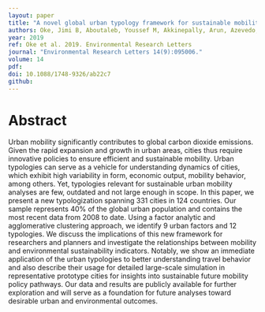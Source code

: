 ```yaml
---
layout: paper
title: "A novel global urban typology framework for sustainable mobility futures"
authors: Oke, Jimi B, Aboutaleb, Youssef M, Akkinepally, Arun, Azevedo, Carlos Lima, Han, Yafei, Zegras, P Christopher, Ferreira, Joseph, Ben-Akiva, Moshe E
year: 2019
ref: Oke et al. 2019. Environmental Research Letters
journal: "Environmental Research Letters 14(9):095006."
volume: 14
pdf:
doi: 10.1088/1748-9326/ab22c7
github:
---
```

# Abstract
Urban mobility significantly contributes to global carbon dioxide emissions. Given the rapid expansion and growth in urban areas, cities thus require innovative policies to ensure efficient and sustainable mobility. Urban typologies can serve as a vehicle for understanding dynamics of cities, which exhibit high variability in form, economic output, mobility behavior, among others. Yet, typologies relevant for sustainable urban mobility analyses are few, outdated and not large enough in scope. In this paper, we present a new typologization spanning 331 cities in 124 countries. Our sample represents 40% of the global urban population and contains the most recent data from 2008 to date. Using a factor analytic and agglomerative clustering approach, we identify 9 urban factors and 12 typologies. We discuss the implications of this new framework for researchers and planners and investigate the relationships between mobility and environmental sustainability indicators. Notably, we show an immediate application of the urban typologies to better understanding travel behavior and also describe their usage for detailed large-scale simulation in representative prototype cities for insights into sustainable future mobility policy pathways. Our data and results are publicly available for further exploration and will serve as a foundation for future analyses toward desirable urban and environmental outcomes.
